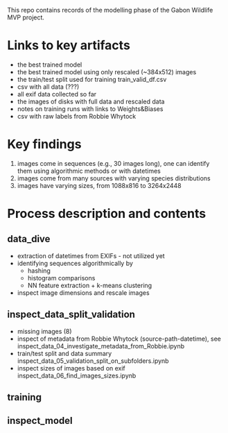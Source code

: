 This repo contains records of the modelling phase of the Gabon Wildlife MVP project.

# Links to key artifacts
* the best trained model
* the best trained model using only rescaled (~384x512) images
* the train/test split used for training train_valid_df.csv
* csv with all data (???)
* all exif data collected so far
* the images of disks with full data and rescaled data
* notes on training runs with links to Weights&Biases
* csv with raw labels from Robbie Whytock

# Key findings
1. images come in sequences (e.g., 30 images long), one can identify them using algorithmic methods or with datetimes
2. images come from many sources with varying species distributions
3. images have varying sizes, from 1088x816 to 3264x2448

# Process description and contents

## data_dive
* extraction of datetimes from EXIFs - not utilized yet
* identifying sequences algorithmically by
  * hashing
  * histogram comparisons
  * NN feature extraction + k-means clustering
* inspect image dimensions and rescale images

## inspect_data_split_validation
* missing images (8)
* inspect of metadata from Robbie Whytock (source-path-datetime), see inspect_data_04_investigate_metadata_from_Robbie.ipynb
* train/test split and data summary inspect_data_05_validation_split_on_subfolders.ipynb
* inspect sizes of images based on exif inspect_data_06_find_images_sizes.ipynb

## training

## inspect_model
